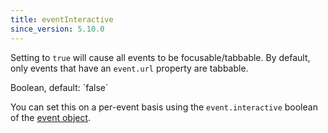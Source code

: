 ```yaml
---
title: eventInteractive
since_version: 5.10.0
---
```


Setting to `true` will cause all events to be focusable/tabbable. By default, only events that have an `event.url` property are tabbable.

<div class='spec' markdown='1'>
Boolean, default: `false`
</div>

You can set this on a per-event basis using the `event.interactive` boolean of the [event object](event-parsing).
